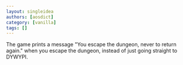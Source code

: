 ```yaml
---
layout: singleidea
authors: [aosdict]
category: [vanilla]
tags: []
---
```

The game prints a message "You escape the dungeon, never to return again." when you escape the dungeon, instead of just going straight to DYWYPI.
